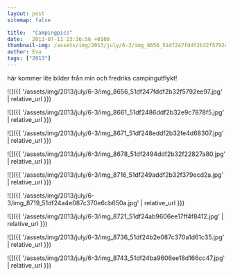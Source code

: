 ```yaml
---
layout: post
sitemap: false

title:  "Campingpics"
date:   2013-07-11 23:36:56 +0100
thumbnail-img: /assets/img/2013/july/6-3/img_8656_51df247fddf2b32f5792ee97.jpg
author: Eva
tags: ["2013"]
---
```


här kommer lite bilder från min och fredriks campingutflykt!

![]({{ '/assets/img/2013/july/6-3/img_8656_51df247fddf2b32f5792ee97.jpg'  | relative_url }})

![]({{ '/assets/img/2013/july/6-3/img_8661_51df2486ddf2b32e9c7878f5.jpg'  | relative_url }})

![]({{ '/assets/img/2013/july/6-3/img_8671_51df248eddf2b32fe4d68307.jpg'  | relative_url }})

![]({{ '/assets/img/2013/july/6-3/img_8678_51df2494ddf2b32f22827a80.jpg'  | relative_url }})

![]({{ '/assets/img/2013/july/6-3/img_8716_51df249addf2b32f379ecd2a.jpg'  | relative_url }})

![]({{ '/assets/img/2013/july/6-3/img_8719_51df24a4e087c370e6cb650a.jpg'  | relative_url }})

![]({{ '/assets/img/2013/july/6-3/img_8721_51df24ab9606ee17ff4f8412.jpg'  | relative_url }})

![]({{ '/assets/img/2013/july/6-3/img_8736_51df24b2e087c370a1d61c35.jpg'  | relative_url }})

![]({{ '/assets/img/2013/july/6-3/img_8743_51df24ba9606ee18d166cc47.jpg'  | relative_url }})

